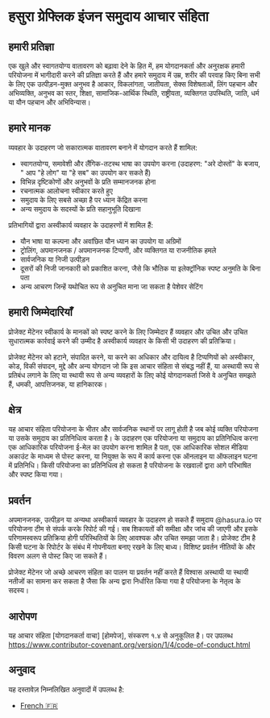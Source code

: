 # हसुरा ग्रेफ्लिक इंजन समुदाय आचार संहिता

## हमारी प्रतिज्ञा

एक खुले और स्वागतयोग्य वातावरण को बढ़ावा देने के हित में, हम
योगदानकर्ता और अनुरक्षक हमारी परियोजना में भागीदारी करने की प्रतिज्ञा करते हैं और
हमारे समुदाय में उम्र, शरीर की परवाह किए बिना सभी के लिए एक उत्पीड़न-मुक्त अनुभव है
आकार, विकलांगता, जातीयता, सेक्स विशेषताओं, लिंग पहचान और अभिव्यक्ति,
अनुभव का स्तर, शिक्षा, सामाजिक-आर्थिक स्थिति, राष्ट्रीयता, व्यक्तिगत
उपस्थिति, जाति, धर्म या यौन पहचान और अभिविन्यास।

## हमारे मानक

व्यवहार के उदाहरण जो सकारात्मक वातावरण बनाने में योगदान करते हैं
शामिल:

* स्वागतयोग्य, समावेशी और लैंगिक-तटस्थ भाषा का उपयोग करना (उदाहरण: "अरे दोस्तों" के बजाय, "
  आप "हे लोग" या "हे सब" का उपयोग कर सकते हैं)
* विभिन्न दृष्टिकोणों और अनुभवों के प्रति सम्मानजनक होना
* रचनात्मक आलोचना स्वीकार करते हुए
* समुदाय के लिए सबसे अच्छा है पर ध्यान केंद्रित करना
* अन्य समुदाय के सदस्यों के प्रति सहानुभूति दिखाना


प्रतिभागियों द्वारा अस्वीकार्य व्यवहार के उदाहरणों में शामिल हैं:

* यौन भाषा या कल्पना और अवांछित यौन ध्यान का उपयोग या
  अग्रिमों
* ट्रोलिंग, अपमानजनक / अपमानजनक टिप्पणी, और व्यक्तिगत या राजनीतिक हमले
* सार्वजनिक या निजी उत्पीड़न
* दूसरों की निजी जानकारी को प्रकाशित करना, जैसे कि भौतिक या इलेक्ट्रॉनिक
  स्पष्ट अनुमति के बिना पता
* अन्य आचरण जिन्हें यथोचित रूप से अनुचित माना जा सकता है
  पेशेवर सेटिंग

## हमारी जिम्मेदारियाँ


प्रोजेक्ट मेंटेनर स्वीकार्य के मानकों को स्पष्ट करने के लिए जिम्मेदार हैं
व्यवहार और उचित और उचित सुधारात्मक कार्रवाई करने की उम्मीद है
अस्वीकार्य व्यवहार के किसी भी उदाहरण की प्रतिक्रिया।


प्रोजेक्ट मेंटेनर को हटाने, संपादित करने, या करने का अधिकार और दायित्व है
टिप्पणियों को अस्वीकार, कोड, विकी संपादन, मुद्दे और अन्य योगदान
जो कि इस आचार संहिता से संबद्ध नहीं हैं, या अस्थायी रूप से प्रतिबंध लगाने के लिए या
स्थायी रूप से अन्य व्यवहारों के लिए कोई योगदानकर्ता जिसे वे अनुचित समझते हैं,
धमकी, आपत्तिजनक, या हानिकारक।

## क्षेत्र


यह आचार संहिता परियोजना के भीतर और सार्वजनिक स्थानों पर लागू होती है
जब कोई व्यक्ति परियोजना या उसके समुदाय का प्रतिनिधित्व करता है। के उदाहरण
एक परियोजना या समुदाय का प्रतिनिधित्व करना एक आधिकारिक परियोजना ई-मेल का उपयोग करना शामिल है
पता, एक आधिकारिक सोशल मीडिया अकाउंट के माध्यम से पोस्ट करना, या नियुक्त के रूप में कार्य करना
एक ऑनलाइन या ऑफलाइन घटना में प्रतिनिधि। किसी परियोजना का प्रतिनिधित्व हो सकता है
परियोजना के रखवालों द्वारा आगे परिभाषित और स्पष्ट किया गया।

## प्रवर्तन
अपमानजनक, उत्पीड़न या अन्यथा अस्वीकार्य व्यवहार के उदाहरण हो सकते हैं
समुदाय @hasura.io पर परियोजना टीम से संपर्क करके रिपोर्ट की गई। सब
शिकायतों की समीक्षा और जांच की जाएगी और इसके परिणामस्वरूप प्रतिक्रिया होगी
परिस्थितियों के लिए आवश्यक और उचित समझा जाता है। प्रोजेक्ट टीम है
किसी घटना के रिपोर्टर के संबंध में गोपनीयता बनाए रखने के लिए बाध्य।
विशिष्ट प्रवर्तन नीतियों के और विवरण अलग से पोस्ट किए जा सकते हैं।

प्रोजेक्ट मेंटेनर जो अच्छे आचरण संहिता का पालन या प्रवर्तन नहीं करते हैं
विश्वास अस्थायी या स्थायी नतीजों का सामना कर सकता है जैसा कि अन्य द्वारा निर्धारित किया गया है
परियोजना के नेतृत्व के सदस्य।

## आरोपण

यह आचार संहिता [योगदानकर्ता वाचा] [होमपेज], संस्करण १.४ से अनुकूलित है।
पर उपलब्ध https://www.contributor-covenant.org/version/1/4/code-of-conduct.html


[मुखपृष्ठ]: https://www.contributor-covenant.org

## अनुवाद

यह दस्तावेज़ निम्नलिखित अनुवादों में उपलब्ध है:

- [French :fr:](translations/code-of-conduct.french.md)
